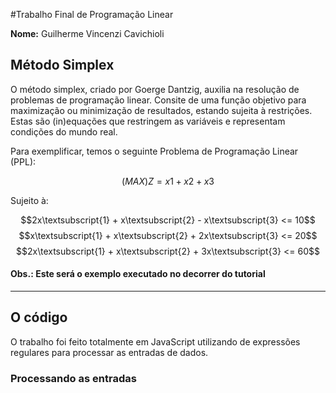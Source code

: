 #Trabalho Final de Programação Linear

**Nome:** Guilherme Vincenzi Cavichioli

## Método Simplex

O método simplex, criado por Goerge Dantzig, auxilia na resolução de problemas de programação linear. Consite de uma função objetivo para
maximização ou minimização de resultados, estando sujeita à restrições. Estas são (in)equações que restringem as variáveis e representam condições
do mundo real.

Para exemplificar, temos o seguinte Problema de Programação Linear (PPL):

$$(MAX) Z = x1 + x2 + x3$$

Sujeito à:

$$2x\textsubscript{1} + x\textsubscript{2} - x\textsubscript{3} <= 10$$
$$x\textsubscript{1} + x\textsubscript{2} + 2x\textsubscript{3} <= 20$$
$$2x\textsubscript{1} + x\textsubscript{2} + 3x\textsubscript{3} <= 60$$

#### **Obs.:** Este será o exemplo executado no decorrer do tutorial

___

## O código

O trabalho foi feito totalmente em JavaScript utilizando de expressões regulares para processar as entradas de dados.

### Processando as entradas
